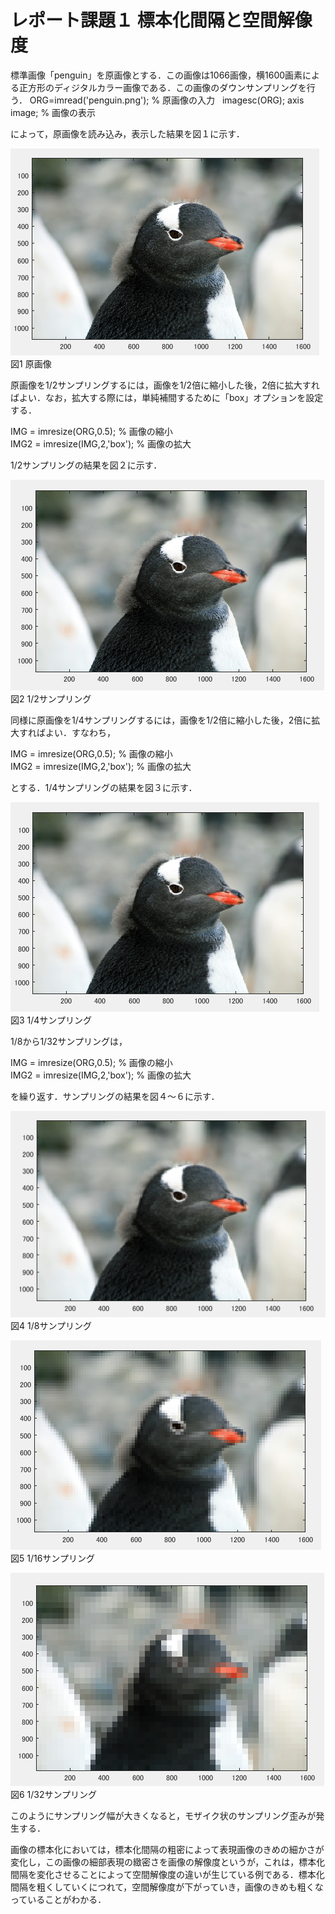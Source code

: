 ﻿# レポート課題１ 標本化間隔と空間解像度

標準画像「penguin」を原画像とする．この画像は1066画像，横1600画素による正方形のディジタルカラー画像である．この画像のダウンサンプリングを行う．
ORG=imread('penguin.png'); % 原画像の入力  
imagesc(ORG); axis image; % 画像の表示

によって，原画像を読み込み，表示した結果を図１に示す．

![原画像](https://github.com/penguinbigwave/lecture_image_processing/blob/master/image/penguin1_1.png?raw=true)  
図1 原画像

原画像を1/2サンプリングするには，画像を1/2倍に縮小した後，2倍に拡大すればよい．なお，拡大する際には，単純補間するために「box」オプションを設定する．

IMG = imresize(ORG,0.5); % 画像の縮小  
IMG2 = imresize(IMG,2,'box'); % 画像の拡大

1/2サンプリングの結果を図２に示す．

![原画像](https://github.com/penguinbigwave/lecture_image_processing/blob/master/image/penguin1_2.png?raw=true)  
図2 1/2サンプリング

同様に原画像を1/4サンプリングするには，画像を1/2倍に縮小した後，2倍に拡大すればよい．すなわち，

IMG = imresize(ORG,0.5); % 画像の縮小  
IMG2 = imresize(IMG,2,'box'); % 画像の拡大

とする．1/4サンプリングの結果を図３に示す．

![原画像](https://github.com/penguinbigwave/lecture_image_processing/blob/master/image/penguin1_3.png?raw=true)  
図3 1/4サンプリング

1/8から1/32サンプリングは，

IMG = imresize(ORG,0.5); % 画像の縮小  
IMG2 = imresize(IMG,2,'box'); % 画像の拡大

を繰り返す．サンプリングの結果を図４～６に示す．

![原画像](https://github.com/penguinbigwave/lecture_image_processing/blob/master/image/penguin1_4.png?raw=true)  
図4 1/8サンプリング

![原画像](https://github.com/penguinbigwave/lecture_image_processing/blob/master/image/penguin1_5.png?raw=true)  
図5 1/16サンプリング

![原画像](https://github.com/penguinbigwave/lecture_image_processing/blob/master/image/penguin1_6.png?raw=true)  
図6 1/32サンプリング

このようにサンプリング幅が大きくなると，モザイク状のサンプリング歪みが発生する．  

画像の標本化においては，標本化間隔の粗密によって表現画像のきめの細かさが変化し，この画像の細部表現の緻密さを画像の解像度というが，これは，標本化間隔を変化させることによって空間解像度の違いが生じている例である．標本化間隔を粗くしていくにつれて，空間解像度が下がっていき，画像のきめも粗くなっていることがわかる．
